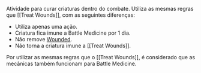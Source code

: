 Atividade para curar criaturas dentro do combate. Utiliza as mesmas regras que [[Treat Wounds]], com as seguintes diferenças:
- Utiliza apenas uma ação.
- Criatura fica imune a Battle Medicine por 1 dia.
- Não remove [Wounded](https://2e.aonprd.com/Conditions.aspx?ID=99).
- Não torna a criatura imune a [[Treat Wounds]].

Por utilizar as mesmas regras que o [[Treat Wounds]], é considerado que as mecânicas também funcionam para Battle Medicine.